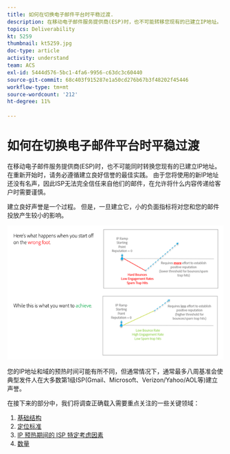 ```yaml
---
title: 如何在切换电子邮件平台时平稳过渡.
description: 在移动电子邮件服务提供商(ESP)时，也不可能转移您现有的已建立IP地址。 在重新开始时，请务必遵循建立良好信誉的最佳实践。
topics: Deliverability
kt: 5259
thumbnail: kt5259.jpg
doc-type: article
activity: understand
team: ACS
exl-id: 5444d576-5bc1-4fa6-9956-c63dc3c60440
source-git-commit: 68c403f915287e1a50cd276b67b3f48202f45446
workflow-type: tm+mt
source-wordcount: '212'
ht-degree: 11%

---
```


# 如何在切换电子邮件平台时平稳过渡

在移动电子邮件服务提供商(ESP)时，也不可能同时转换您现有的已建立IP地址。 在重新开始时，请务必遵循建立良好信誉的最佳实践。 由于您将使用的新IP地址还没有名声，因此ISP无法完全信任来自他们的邮件，在允许将什么内容传递给客户时需要谨慎。

建立良好声誉是一个过程。 但是，一旦建立它，小的负面指标将对您和您的邮件投放产生较小的影响。

![过渡过程](../assets/transition-process.png)

您的IP地址和域的预热时间可能有所不同，但通常情况下，通常最多八周基准会使典型发件人在大多数第1级ISP(Gmail、Microsoft、Verizon/Yahoo/AOL等)建立声誉。

在接下来的部分中，我们将调查正确载入需要重点关注的一些关键领域：

1. [基础结构](/help/transition-process/infrastructure.md)
2. [定位标准](/help/transition-process/targeting-criteria.md)
3. [IP 预热期间的 ISP 特定考虑因素](/help/transition-process/isp-specific-considerations-during-ip-warming.md)
4. [数量](/help/transition-process/volume.md)
